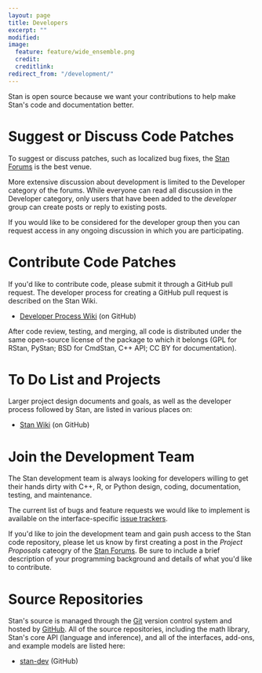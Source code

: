 ```yaml
---
layout: page
title: Developers
excerpt: ""
modified:
image:
  feature: feature/wide_ensemble.png
  credit:
  creditlink:
redirect_from: "/development/"
---
```


Stan is open source because we want your contributions to help make
Stan's code and documentation better.

# Suggest or Discuss Code Patches

To suggest or discuss patches, such as localized bug fixes, the
[Stan Forums](http://discourse.mc-stan.org/) is the best venue.  

More extensive discussion about development is limited to the
Developer category of the forums.  While everyone can read all
discussion in the Developer category, only users that have been
added to the _developer_ group can create posts or reply to existing
posts.

If you would like to be considered for the developer group then
you can request access in any ongoing discussion in which you are
participating.

# Contribute Code Patches

If you'd like to contribute code, please submit it through a GitHub
pull request.  The developer process for creating a GitHub pull request
is described on the Stan Wiki.

* <p>
  <a href="https://github.com/stan-dev/stan/wiki/Developer-process-overview">Developer
    Process Wiki</a>
  <span class="note">(on GitHub)</span>
  </p>

After code review, testing, and merging, all code is distributed
under the same open-source license of the package to which it
belongs (GPL for RStan, PyStan; BSD for CmdStan, C++ API; CC
BY for documentation).

# To Do List and Projects

Larger project design documents and goals, as well as the
developer process followed by Stan, are listed in various places on:

* <p>
  <a href="https://github.com/stan-dev/stan/wiki">Stan Wiki</a>
  <span class="note">(on GitHub)</span>
  </p>

# Join the Development Team

The Stan development team is always looking for developers
willing to get their hands dirty with C++, R, or Python design,
coding, documentation, testing, and maintenance.

The current list of bugs and feature requests we would like to
implement is available on the interface-specific
[issue trackers](/users/issues/).

If you'd like to join the development team and gain push access
to the Stan code repository, please let us know by first creating
a post in the _Project Proposals_ cateogry of the
[Stan Forums](http://discourse.mc-stan.org/).  Be sure to include
a brief description of your programming background and details of
what you'd like to contribute.

# Source Repositories

Stan's source is managed through the [Git](http://git-scm.com) version
control system and hosted by [GitHub](https://github.com).  All of the
source repositories, including the math library, Stan's core API
(language and inference), and all of the interfaces, add-ons, and
example models are listed here:

* <p>
  <a href="https://github.com/stan-dev">stan-dev</a>
  <span class="note">(GitHub)</span>
  </p>
